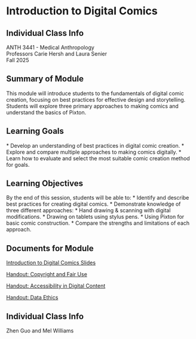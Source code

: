 <h1>Introduction to Digital Comics</h1>

<h2>Individual Class Info</h2>
ANTH 3441 - Medical Anthropology<br>
Professors Carie Hersh and Laura Senier<br>
Fall 2025

<h2>Summary of Module</h2>
This module will introduce students to the fundamentals of digital comic creation, focusing on best practices for effective design and storytelling. Students will explore three primary approaches to making comics and understand the basics of Pixton.   

<h2>Learning Goals</h2>
* Develop an understanding of best practices in digital comic creation.
* Explore and compare multiple approaches to making comics digitally.
* Learn how to evaluate and select the most suitable comic creation method for goals. 

<h2>Learning Objectives</h2>
By the end of this session, students will be able to: 
* Identify and describe best practices for creating digital comics.
* Demonstrate knowledge of three different approaches:
* Hand drawing & scanning with digital modifications.
* Drawing on tablets using stylus pens.
* Using Pixton for basic comic construction.
* Compare the strengths and limitations of each approach.

<h2>Documents for Module</h2>

[Introduction to Digital Comics Slides](https://github.com/NULabNortheastern/digitalassignmentshowcase/blob/main/multi-domain-modules/fa25-hersh-anth3441-digitalcomics/FA25-Hersh-ANTH%203441-Digital%20Comics.pdf)

[Handout: Copyright and Fair Use](https://github.com/NULabNortheastern/digitalassignmentshowcase/blob/1d414eee3ea6bbc545a951ba9426c71b15cb499f/handouts/general/Copyright-Fair-Use.pdf)

[Handout: Accessibility in Digital Content](https://github.com/NULabNortheastern/digitalassignmentshowcase/blob/main/handouts/general/Handout-Accessibility_in_Digital_Content.pdf)

[Handout: Data Ethics](https://github.com/NULabNortheastern/digitalassignmentshowcase/blob/main/handouts/data-ethics/Handout-Data_Ethics.pdf)



<h2>Individual Class Info</h2>
Zhen Guo and Mel Williams 
